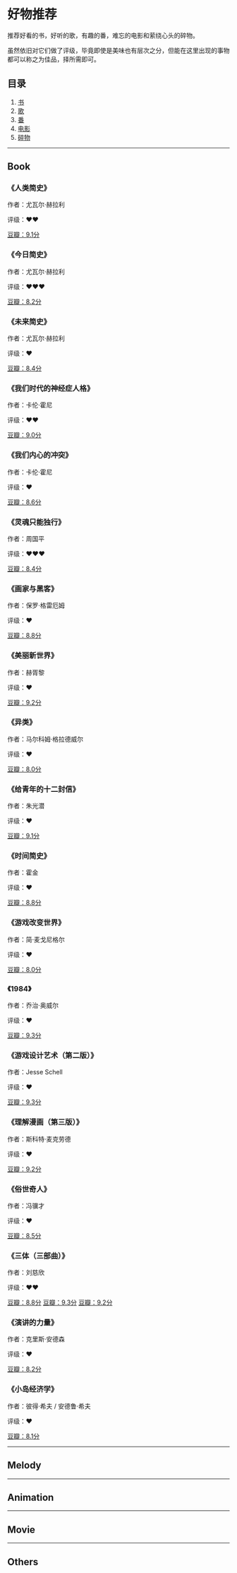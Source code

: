 # 好物推荐

推荐好看的书，好听的歌，有趣的番，难忘的电影和萦绕心头的碎物。

虽然依旧对它们做了评级，毕竟即使是美味也有层次之分，但能在这里出现的事物都可以称之为佳品，择所需即可。

## 目录

1. [书](#book)
2. [歌](#melody)
3. [番](#animation)
4. [电影](#movie)
5. [碎物](#other)

---

## Book

### 《人类简史》

作者：尤瓦尔·赫拉利

评级：❤❤

[豆瓣：9.1分](https://book.douban.com/subject/25985021/)

### 《今日简史》

作者：尤瓦尔·赫拉利

评级：❤❤❤

[豆瓣：8.2分](https://book.douban.com/subject/30259720/)

### 《未来简史》

作者：尤瓦尔·赫拉利

评级：❤

[豆瓣：8.4分](https://book.douban.com/subject/26943161/)

### 《我们时代的神经症人格》

作者：卡伦·霍尼

评级：❤❤

[豆瓣：9.0分](https://book.douban.com/subject/6511362/)

### 《我们内心的冲突》

作者：卡伦·霍尼

评级：❤

[豆瓣：8.6分](https://book.douban.com/subject/1006614/)

### 《灵魂只能独行》

作者：周国平

评级：❤❤❤

[豆瓣：8.4分](https://book.douban.com/subject/3740431/)

### 《画家与黑客》

作者：保罗·格雷厄姆

评级：❤

[豆瓣：8.8分](https://book.douban.com/subject/6021440/)

### 《美丽新世界》

作者：赫胥黎

评级：❤

[豆瓣：9.2分](https://book.douban.com/subject/27002046/)

### 《异类》

作者：马尔科姆·格拉德威尔

评级：❤

[豆瓣：8.0分](https://book.douban.com/subject/25863621/)

### 《给青年的十二封信》

作者：朱光潜

评级：❤

[豆瓣：9.1分](https://book.douban.com/subject/4201728/)

### 《时间简史》

作者：霍金

评级：❤

[豆瓣：8.8分](https://book.douban.com/subject/1034282/)

### 《游戏改变世界》

作者：简·麦戈尼格尔

评级：❤

[豆瓣：8.0分](https://book.douban.com/subject/10828002/)

### 《1984》

作者：乔治·奥威尔

评级：❤

[豆瓣：9.3分](https://book.douban.com/subject/4820710/)

### 《游戏设计艺术（第二版）》

作者：Jesse Schell

评级：❤

[豆瓣：9.3分](https://book.douban.com/subject/26791007/)

### 《理解漫画（第三版）》

作者：斯科特·麦克劳德

评级：❤

[豆瓣：9.2分](https://book.douban.com/subject/26336970/)

### 《俗世奇人》

作者：冯骥才

评级：❤

[豆瓣：8.5分](https://book.douban.com/subject/3389984/)

### 《三体（三部曲）》

作者：刘慈欣

评级：❤❤

[豆瓣：8.8分](https://book.douban.com/subject/2567698/)
[豆瓣：9.3分](https://book.douban.com/subject/3066477/)
[豆瓣：9.2分](https://book.douban.com/subject/5363767/)

### 《演讲的力量》

作者：克里斯·安德森

评级：❤

[豆瓣：8.2分](https://book.douban.com/subject/26799348/)

### 《小岛经济学》

作者：彼得·希夫 / 安德鲁·希夫

评级：❤

[豆瓣：8.1分](https://book.douban.com/subject/26897464/)

---

## Melody

---

## Animation

---

## Movie

---

## Others